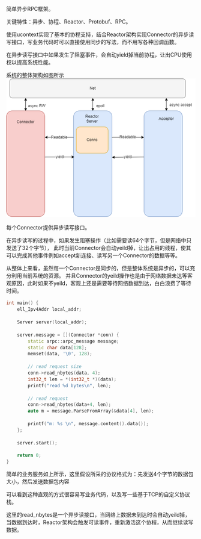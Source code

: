 简单异步RPC框架。

关键特性：异步、协程、Reactor、Protobuf、RPC。

使用ucontext实现了基本的协程支持，结合Reactor架构实现Connector的异步读写接口，写业务代码时可以直接使用同步的写法，而不用写各种回调函数。

在异步读写接口中如果发生了阻塞事件，会自动yield掉当前协程，让出CPU使用权以提高系统性能。


系统的整体架构如图所示![png1](https://github.com/lotuscc/arpc/blob/dev/img/arpc.drawio.png)

每个Connector提供异步读写接口。

在异步读写的过程中，如果发生阻塞操作（比如需要读64个字节，但是网络中只发送了32个字节），
此时当前Connector会自动yeild掉，让出占用的线程，使其可以完成其他事件例如accept新连接、读写另一个Connector的数据等等。

从整体上来看，虽然每一个Connector是同步的，但是整体系统是异步的，可以充分利用当前系统的资源。
并且Connector的yeild操作也是由于网络数据未达等客观原因，此时如果不yeild，客观上还是需要等待网络数据到达，白白浪费了等待时间。


```cpp
int main() {
    ell_Ipv4Addr local_addr;

    Server server(local_addr);

    server.message = [](Connector *conn) {
        static arpc::arpc_message message;
        static char data[128];
        memset(data, '\0', 128);

        // read request size
        conn->read_nbytes(data, 4);
        int32_t len = *(int32_t *)(data);
        printf("read %d bytes\n", len);
        
        // read request
        conn->read_nbytes(data+4, len);
        auto m = message.ParseFromArray(&data[4], len);

        printf("m: %s \n", message.content().data());
    };

    server.start();

    return 0;
}
```

简单的业务服务如上所示，这里假设所采的协议格式为：先发送4个字节的数据包大小，然后发送数据包内容

可以看到这种直观的方式很容易写业务代码，以及写一些基于TCP的自定义协议栈。

这里的read_nbytes是一个异步读接口，当网络上数据未到达时会自动yeild掉，当数据到达时，Reactor架构会触发可读事件，重新激活这个协程，从而继续读写数据。
